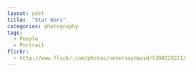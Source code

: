 ```yaml
---
layout: post
title:  "Star Wars"
categories: photography
tags:
  - People 
  - Portrait
flickr: 
  - http://www.flickr.com/photos/neversaydavid/5390228321/
---
```

